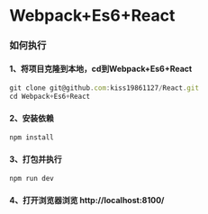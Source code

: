 # Webpack+Es6+React
### 如何执行
####  1、将项目克隆到本地，cd到Webpack+Es6+React
```javascript
git clone git@github.com:kiss19861127/React.git
cd Webpack+Es6+React
```
#### 2、安装依赖
```javascript
npm install
```
#### 3、打包并执行
```javascript
npm run dev
```
#### 4、打开浏览器浏览 http://localhost:8100/